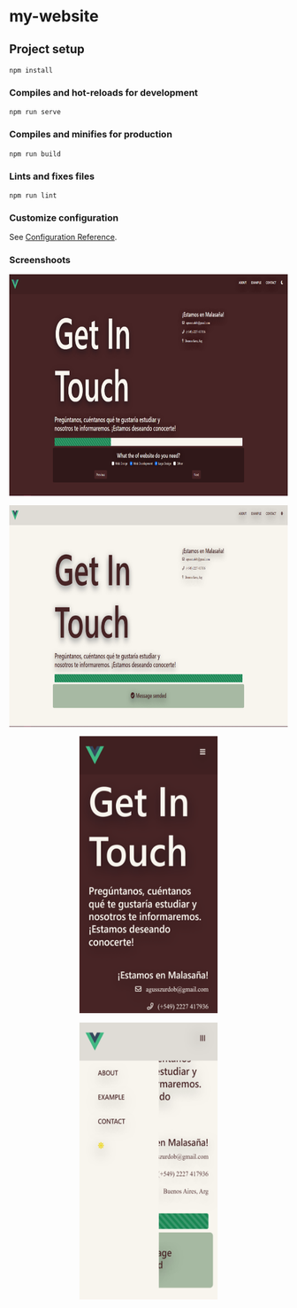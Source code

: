 # my-website

## Project setup
```
npm install
```

### Compiles and hot-reloads for development
```
npm run serve
```

### Compiles and minifies for production
```
npm run build
```

### Lints and fixes files
```
npm run lint
```

### Customize configuration
See [Configuration Reference](https://cli.vuejs.org/config/).

### Screenshoots

<p align="center">
    <img src="./src/assets/images/contact_page_moon.png" border-radius="100%" width="800" height="400">
</p>

<p align="center">
    <img src="./src/assets/images/contact_page_sun.png" border-radius="100%" width="800" height="400">
</p>

<p align="center">
    <img src="./src/assets/images/contact_page_mobil.png" border-radius="100%" width="250" height="500">
</p>

<p align="center">
    <img src="./src/assets/images/navbar_mobil.png" border-radius="100%" width="250" height="500">
</p>

